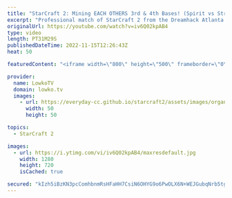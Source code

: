 ```yaml
---
title: "StarCraft 2: Mining EACH OTHERS 3rd & 4th Bases! (Spirit vs Strange)"
excerpt: "Professional match of StarCraft 2 from the Dreamhack Atlanta European Regionals. This game between Spirit (Terran) and Strange (Protoss) starts off very slowly, but ends with a ridiculous base race.  Support my work on Patreon: https://www.patreon.com/lowkotv Become a YouTube member: https://lowko.tv/join"
originalUrl: https://youtube.com/watch?v=iv6Q02kpAB4
type: video
length: PT31M29S
publishedDateTime: 2022-11-15T12:26:43Z
heat: 50

featuredContent: "<iframe width=\"800\" height=\"500\" frameborder=\"0\" src=\"https://www.youtube.com/embed/iv6Q02kpAB4\" allow=\"accelerometer; autoplay; encrypted-media; gyroscope; picture-in-picture\" allowfullscreen></iframe>"

provider:
  name: LowkoTV
  domain: lowko.tv
  images:
    - url: https://everyday-cc.github.io/starcraft2/assets/images/organizations/lowko.tv-50x50.jpg
      width: 50
      height: 50

topics:
  - StarCraft 2

images:
  - url: https://i.ytimg.com/vi/iv6Q02kpAB4/maxresdefault.jpg
    width: 1280
    height: 720
    isCached: true

secured: "kIzh5iBzKN3pcComhbnmRsHFaHH7CsiN6OHYG9o6PwOLX6N+WEJGubqNrb5tg1EA0UF0jfLi59gng52DJSwtbCYdeGpZgl3Ro8cWEP6VgVGl8M3smQBM+MDZUaOiPjOETsBcUIs3IgnVHG5Pn1lYNGK8ns9D0fC2GT6topgtVZcz3M9QwwWrocTVkWPIrAaoXpNtelVwToplvx6CWD8TJLXnpE0Km+wM4Vj+Sxasq5pOT5tT31XYWZ1rgYPsTp2l1WK26V6cXSQAowkBf7ORP6CdSDBl20MD6COIhml94yfqmtnkpLRuQY4QkYMoOJAPNiCEgydxMjYhuNJRnJgD8dq6fJJlaL2rBaxoCl++7FotQeCk28xQGozgIvi2q8rWJXd6no5yj3KF3vRIycA9sWuF84aRAZYfbh9aconVCBg=;RVtXSRvxIPQGT51ynsJaGw=="
---
```


